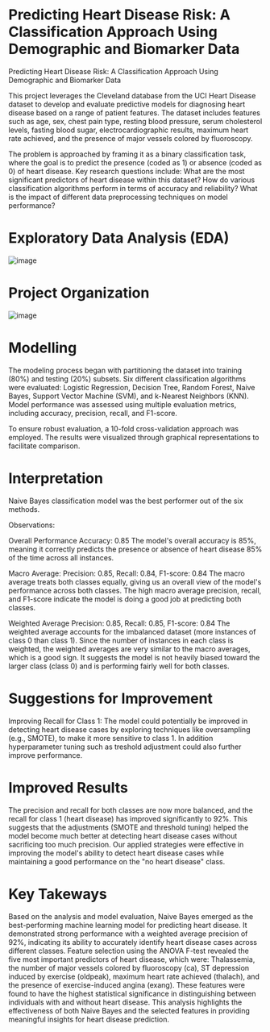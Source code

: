 # Predicting Heart Disease Risk: A Classification Approach Using Demographic and Biomarker Data
Predicting Heart Disease Risk: A Classification Approach Using Demographic and Biomarker Data

This project leverages the Cleveland database from the UCI Heart Disease dataset to develop and evaluate predictive models for diagnosing heart disease based on a range of patient features.
The dataset includes features such as age, sex, chest pain type, resting blood pressure, serum cholesterol levels, fasting blood sugar, electrocardiographic results, maximum heart rate achieved, and the presence of major vessels colored by fluoroscopy. 

The problem is approached by framing it as a binary classification task, where the goal is to predict the presence (coded as 1) or absence (coded as 0) of heart disease. Key research questions include: What are the most significant predictors of heart disease within this dataset? How do various classification algorithms perform in terms of accuracy and reliability? What is the impact of different data preprocessing techniques on model performance?

# Exploratory Data Analysis (EDA)

![image](https://github.com/user-attachments/assets/8b065e25-a816-49d5-9a63-bc50c47ada7d)






# Project Organization



![image](https://github.com/user-attachments/assets/b6736f9f-8918-414b-a424-2c98b03c8a50)







# Modelling
The modeling process began with partitioning the dataset into training (80%) and testing (20%) subsets. Six different classification algorithms were evaluated: Logistic Regression, Decision Tree, Random Forest, Naive Bayes, Support Vector Machine (SVM), and k-Nearest Neighbors (KNN). Model performance was assessed using multiple evaluation metrics, including accuracy, precision, recall, and F1-score. 
                                                                                                                                                                  

To ensure robust evaluation, a 10-fold cross-validation approach was employed. The results were visualized through graphical representations to facilitate comparison.

# Interpretation
Naive Bayes classification model was the best performer out of the six methods.

Observations:

Overall Performance Accuracy: 0.85 The model's overall accuracy is 85%, meaning it correctly predicts the presence or absence of heart disease 85% of the time across all instances.

Macro Average: Precision: 0.85, Recall: 0.84, F1-score: 0.84 The macro average treats both classes equally, giving us an overall view of the model's performance across both classes. The high macro average precision, recall, and F1-score indicate the model is doing a good job at predicting both classes.

Weighted Average Precision: 0.85, Recall: 0.85, F1-score: 0.84 The weighted average accounts for the imbalanced dataset (more instances of class 0 than class 1). Since the number of instances in each class is weighted, the weighted averages are very similar to the macro averages, which is a good sign. It suggests the model is not heavily biased toward the larger class (class 0) and is performing fairly well for both classes.

# Suggestions for Improvement
Improving Recall for Class 1: The model could potentially be improved in detecting heart disease cases by exploring techniques like oversampling (e.g., SMOTE), to make it more sensitive to class 1. In addition hyperparameter tuning such as treshold adjustment could also further improve performance.

# Improved Results
The precision and recall for both classes are now more balanced, and the recall for class 1 (heart disease) has improved significantly to 92%. This suggests that the adjustments (SMOTE and threshold tuning) helped the model become much better at detecting heart disease cases without sacrificing too much precision. Our applied strategies were effective in improving the model's ability to detect heart disease cases while maintaining a good performance on the "no heart disease" class.

# Key Takeways
Based on the analysis and model evaluation, Naive Bayes emerged as the best-performing machine learning model for predicting heart disease. It demonstrated strong performance with a weighted average precision of 92%, indicating its ability to accurately identify heart disease cases across different classes. Feature selection using the ANOVA F-test revealed the five most important predictors of heart disease, which were: Thalassemia, the number of major vessels colored by fluoroscopy (ca), ST depression induced by exercise (oldpeak), maximum heart rate achieved (thalach), and the presence of exercise-induced angina (exang). These features were found to have the highest statistical significance in distinguishing between individuals with and without heart disease. This analysis highlights the effectiveness of both Naive Bayes and the selected features in providing meaningful insights for heart disease prediction.
